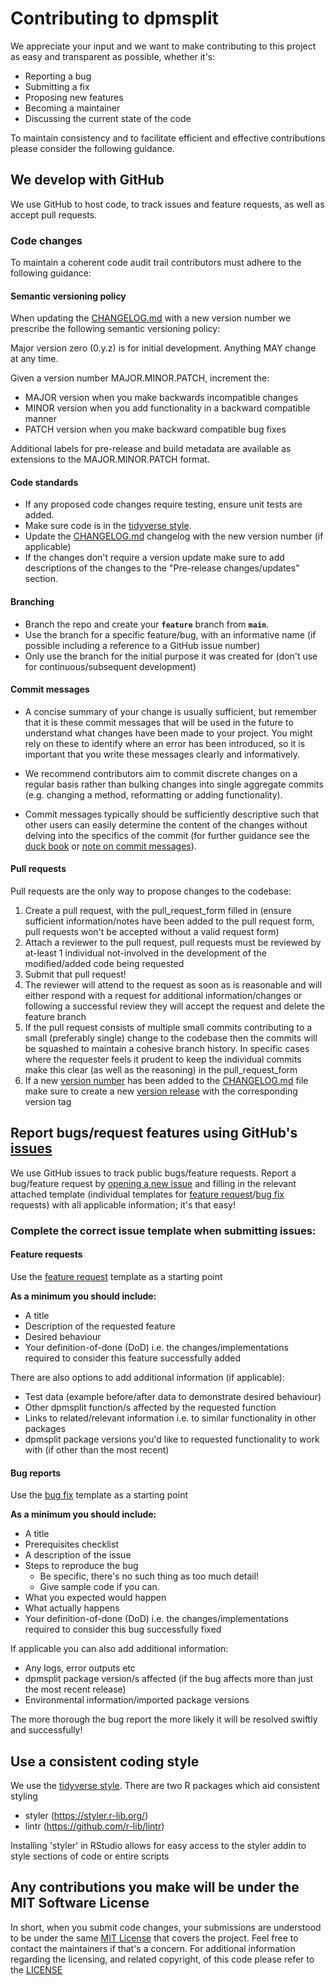 # Contributing to  dpmsplit

We appreciate your input and we want to make contributing to this project as easy and transparent as possible, whether it's:

-   Reporting a bug
-   Submitting a fix
-   Proposing new features
-   Becoming a maintainer
-   Discussing the current state of the code

To maintain consistency and to facilitate efficient and effective contributions please consider the following guidance.

## We develop with GitHub

We use GitHub to host code, to track issues and feature requests, as well as accept pull requests.

### Code changes

To maintain a coherent code audit trail contributors must adhere to the following guidance: 

#### Semantic versioning policy

When updating the [CHANGELOG.md](https://github.com/ONSdigital/dpmsplit/blob/main/CHANGELOG.md) with a new version number we prescribe the following semantic versioning policy:

Major version zero (0.y.z) is for initial development. Anything MAY change at any time.

Given a version number MAJOR.MINOR.PATCH, increment the:

- MAJOR version when you make backwards incompatible changes
- MINOR version when you add functionality in a backward compatible manner
- PATCH version when you make backward compatible bug fixes

Additional labels for pre-release and build metadata are available as extensions to the MAJOR.MINOR.PATCH format.

#### Code standards
- If any proposed code changes require testing, ensure unit tests are added.
- Make sure code is in the [tidyverse style](https://style.tidyverse.org/).
- Update the [CHANGELOG.md](https://github.com/ONSdigital/dpmsplit/blob/main/CHANGELOG.md) changelog with the new version number (if applicable)
- If the changes don't require a version update make sure to add descriptions of the changes to the "Pre-release changes/updates" section. 


#### Branching

- Branch the repo and create your **`feature`** branch from **`main`**.
- Use the branch for a specific feature/bug, with an informative name (if possible including a reference to a GitHub issue number) 
- Only use the branch for the initial purpose it was created for (don't use for continuous/subsequent development)

#### Commit messages

- A concise summary of your change is usually sufficient, but remember that it is these commit messages that will be used in the future to understand what changes have been made to your project. You might rely on these to identify where an error has been introduced, so it is important that you write these messages clearly and informatively.

- We recommend contributors aim to commit discrete changes on a regular basis rather than bulking changes into single aggregate commits (e.g. changing a method, reformatting or adding functionality).

- Commit messages typically should be sufficiently descriptive such that other users can easily determine the content of the changes without delving into the specifics of the commit (for further guidance see the [duck book](https://best-practice-and-impact.github.io/qa-of-code-guidance/version_control.html#write-short-and-informative-commits) or [note on commit messages](https://tbaggery.com/2008/04/19/a-note-about-git-commit-messages.html)).


#### Pull requests

Pull requests are the only way to propose changes to the codebase:

1. Create a pull request, with the pull_request_form filled in (ensure sufficient information/notes have been added to the pull request form, pull requests won't be accepted without a valid request form)
2. Attach a reviewer to the pull request, pull requests must be reviewed by at-least 1 individual not-involved in the development of the modified/added code being requested
3. Submit that pull request!
4. The reviewer will attend to the request as soon as is reasonable and will either respond with a request for additional information/changes or following a successful review they will accept the request and delete the feature branch
5. If the pull request consists of multiple small commits contributing to a small (preferably single) change to the codebase then the commits will be squashed to maintain a cohesive branch history. In specific cases where the requester feels it prudent to keep the individual commits make this clear (as well as the reasoning) in the pull_request_form
6. If a new [version number](https://semver.org/) has been added to the [CHANGELOG.md](https://github.com/ONSdigital/dpmsplit/blob/main/CHANGELOG.md) file make sure to create a new [version release]((https://github.com/ONSdigital/dpmsplit/releases/new)) with the corresponding version tag

## Report bugs/request features using GitHub's [issues](https://github.com/ONSdigital/dpmsplit/issues)

We use GitHub issues to track public bugs/feature requests. Report a bug/feature request by [opening a new issue](https://github.com/ONSdigital/dpmsplit/issues/new/choose) and filling in the relevant attached template (individual templates for [feature request](https://github.com/ONSdigital/dpmsplit/issues/new?assignees=&labels=enhancement&projects=&template=feature_request_template.md)/[bug fix](https://github.com/ONSdigital/dpmsplit/issues/new?assignees=&labels=bug&projects=&template=bug_report_template.md) requests) with all applicable information; it's that easy!

### Complete the correct issue template when submitting issues:

#### Feature requests

Use the [feature request](https://github.com/ONSdigital/dpmsplit/issues/new?assignees=&labels=enhancement&projects=&template=feature_request_template.md) template as a starting point

**As a minimum you should include:**

-   A title
-   Description of the requested feature
-   Desired behaviour
-   Your definition-of-done (DoD) i.e. the changes/implementations required to consider this feature successfully added

There are also options to add additional information (if applicable):

-   Test data (example before/after data to demonstrate desired behaviour)
-   Other  dpmsplit function/s affected by the requested function
-   Links to related/relevant information i.e. to similar functionality in other packages
-   dpmsplit package versions you'd like to requested functionality to work with (if other than the most recent)

#### Bug reports

Use the [bug fix](https://github.com/ONSdigital/dpmsplit/issues/new?assignees=&labels=bug&projects=&template=bug_report_template.md) template as a starting point

**As a minimum you should include:**

-   A title
-   Prerequisites checklist
-   A description of the issue
-   Steps to reproduce the bug
    -   Be specific, there's no such thing as too much detail!
    -   Give sample code if you can.
-   What you expected would happen
-   What actually happens
-   Your definition-of-done (DoD) i.e. the changes/implementations required to consider this bug successfully fixed

If applicable you can also add additional information:

-   Any logs, error outputs etc
-   dpmsplit package version/s affected (if the bug affects more than just the most recent release)
-   Environmental information/imported package versions

The more thorough the bug report the more likely it will be resolved swiftly and successfully!

## Use a consistent coding style

We use the [tidyverse style](https://style.tidyverse.org/). There are two R packages which aid consistent styling

-   styler (<https://styler.r-lib.org/>)
-   lintr (<https://github.com/r-lib/lintr>)

Installing 'styler' in RStudio allows for easy access to the styler addin to style sections of code or entire scripts

## Any contributions you make will be under the MIT Software License

In short, when you submit code changes, your submissions are understood to be under the same [MIT License](http://choosealicense.com/licenses/mit/) that covers the project. Feel free to contact the maintainers if that's a concern. For additional information regarding the licensing, and related copyright, of this code please refer to the [LICENSE](https://github.com/ONSdigital/dpmsplit/blob/main/LICENSE.md)